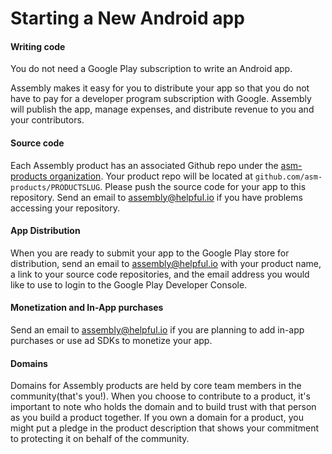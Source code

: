 # Starting a New Android app

#### Writing code
You do not need a Google Play subscription to write an Android app.

Assembly makes it easy for you to distribute your app so that you do not have to pay for a developer program subscription with Google. Assembly will publish the app, manage expenses, and distribute revenue to you and your contributors.

#### Source code
Each Assembly product has an associated Github repo under the [asm-products organization](https://github.com/asm-products/). Your product repo will be located at `github.com/asm-products/PRODUCTSLUG`. Please push the source code for your app to this repository. Send an email to assembly@helpful.io if you have problems accessing your repository.

#### App Distribution
When you are ready to submit your app to the Google Play store for distribution, send an email to assembly@helpful.io with your product name, a link to your source code repositories, and the email address you would like to use to login to the Google Play Developer Console.

#### Monetization and In-App purchases
Send an email to assembly@helpful.io if you are planning to add in-app purchases or use ad SDKs to monetize your app.

#### Domains
Domains for Assembly products are held by core team members in the community(that's you!). When you choose to contribute to a product, it's important to note who holds the domain and to build trust with that person as you build a product together. If you own a domain for a product, you might put a pledge in the product description that shows your commitment to protecting it on behalf of the community.
